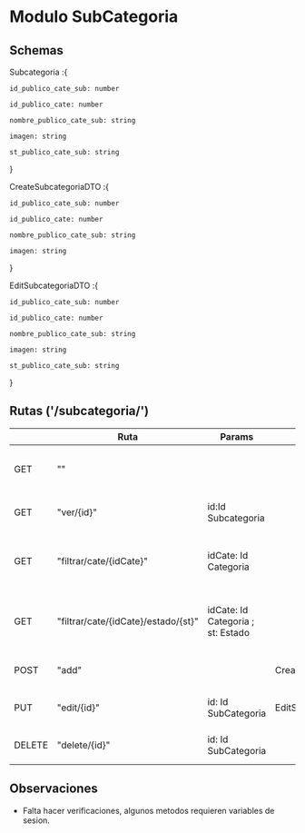 # Modulo SubCategoria

## Schemas

Subcategoria :{

    id_publico_cate_sub: number
    
    id_publico_cate: number
    
    nombre_publico_cate_sub: string
    
    imagen: string
    
    st_publico_cate_sub: string

}

CreateSubcategoriaDTO :{

    id_publico_cate_sub: number
    
    id_publico_cate: number
    
    nombre_publico_cate_sub: string
    
    imagen: string
    
}

EditSubcategoriaDTO :{

    id_publico_cate_sub: number
    
    id_publico_cate: number
    
    nombre_publico_cate_sub: string
    
    imagen: string
    
    st_publico_cate_sub: string

}


## Rutas ('/subcategoria/')

|        | Ruta                                | Params                             | Body                  | Return              | Función                                                 |
|--------|-------------------------------------|------------------------------------|-----------------------|---------------------|---------------------------------------------------------|
| GET    | ""                                  |                                    |                       | Lista(Subcategoria) | Entrega todas las subcategorias registradas             |
| GET    | "ver/{id}"                          | id:Id Subcategoria                 |                       | Subcategoria        | Busca una subcategoria segun su ID                      |
| GET    | "filtrar/cate/{idCate}"             | idCate: Id Categoria               |                       | Lista(Subcategoria) | Filtra las subcategorias según la categoria asociada    |
| GET    | "filtrar/cate/{idCate}/estado/{st}" | idCate: Id Categoria ; st: Estado  |                       | Lista(Subcategoria) | Filtra las subcategorias segun su categoria y su estado |
| POST   | "add"                               |                                    | CreateSubcategoriaDTO | Subcategoria        | Crea una nueva subcategoria                                |
| PUT    | "edit/{id}"                         | id: Id SubCategoria                | EditSubcategoriaDTO   | Subcategoria        | Edita una subcategoria existente                           |
| DELETE | "delete/{id}"                       | id: Id SubCategoria                |                       | Subcategoria        | Elimina una subcategoria existente                         |

## Observaciones
* Falta hacer verificaciones, algunos metodos requieren variables de sesion.